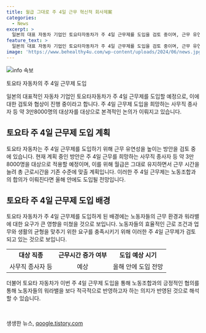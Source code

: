 ```yaml
---
title: 월급 그대로 주 4일 근무 혁신적 회사제案
categories:
  - News
excerpt: >
  일본의 대표 자동차 기업인 토요타자동차가 주 4일 근무제를 도입을 검토 중이며, 근무 유연성을 증대시키고자 하고 있다. 희망자 대상으로 시행될 예정이며, 월급은 그대로 유지하되 근무시간을 조정하여 기존 근로시간을 유지할 계획이다. 총 3만8000명이 대상이며, 노조와의 합의가 이뤄지면 올해 안에 시행될 전망이다.
feature_text: >
  일본의 대표 자동차 기업인 토요타자동차가 주 4일 근무제를 도입을 검토 중이며, 근무 유연성을 증대시키고자 하고 있다. 희망자 대상으로 시행될 예정이며, 월급은 그대로 유지하되 근무시간을 조정하여 기존 근로시간을 유지할 계획이다. 총 3만8000명이 대상이며, 노조와의 합의가 이뤄지면 올해 안에 시행될 전망이다.
image: 'https://www.behealthy4u.com/wp-content/uploads/2024/06/news.jpg'
---
```


<p><img src="https://www.behealthy4u.com/wp-content/uploads/2024/06/news.jpg" alt="info 속보" /></p>

<p>토요타 자동차의 주 4일 근무제 도입</p>

<p>일본의 대표적인 자동차 기업인 토요타자동차가 주 4일 근무제를 도입할 예정으로, 이에 대한 검토와 협상이 진행 중이라고 합니다. 주 4일 근무제 도입을 희망하는 사무직 종사자 등 약 3만8000명의 대상자를 대상으로 본격적인 논의가 이뤄지고 있습니다.</p>

<h2 data-ke-size="size26">토요타 주 4일 근무제 도입 계획</h2>

<p>토요타 자동차는 주 4일 근무제를 도입하기 위해 근무 유연성을 높이는 방안을 검토 중에 있습니다. 현재 계획 중인 방안은 주 4일 근무를 희망하는 사무직 종사자 등 약 3만8000명을 대상으로 적용할 예정이며, 이를 위해 월급은 그대로 유지하면서 근무 시간을 늘려 총 근로시간을 기존 수준에 맞출 계획입니다. 이러한 주 4일 근무제는 노동조합과의 합의가 이뤄진다면 올해 안에도 도입될 전망입니다.</p>

<h2 data-ke-size="size26">토요타 주 4일 근무제 도입 배경</h2>

<p>토요타 자동차가 주 4일 근무제를 도입하게 된 배경에는 노동자들의 근무 환경과 워라밸에 대한 요구가 큰 영향을 미쳤을 것으로 보입니다. 노동자들의 효율적인 근로 조건과 업무와 생활의 균형을 맞추기 위한 요구를 충족시키기 위해 이러한 주 4일 근무제가 검토되고 있는 것으로 보입니다.</p>

<table>
  <tr>
    <td style="text-align: center; height: 17px;"><b>대상 직종</b></td>
    <td style="text-align: center; height: 17px;"><b>근무시간 증가 여부</b></td>
    <td style="text-align: center; height: 17px;"><b>도입 예상 시기</b></td>
  </tr>
  <tr>
    <td style="text-align: center; height: 17px;">사무직 종사자 등</td>
    <td style="text-align: center; height: 17px;">예상</td>
    <td style="text-align: center; height: 17px;">올해 안에 도입 전망</td>
  </tr>
</table>

<p>더불어 토요타 자동차가 이번 주 4일 근무제 도입을 통해 노동조합과의 긍정적인 협의를 통해 노동자들의 워라밸을 보다 적극적으로 반영하고자 하는 의지가 반영된 것으로 해석할 수 있습니다.</p>

<p data-ke-size="size16">&nbsp;</p>
생생한 뉴스, <a href="https://qoogle.tistory.com" rel="dofollow">qoogle.tistory.com</a>


